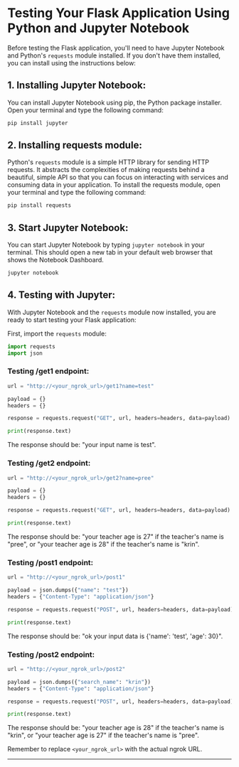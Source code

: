 # Testing Your Flask Application Using Python and Jupyter Notebook

Before testing the Flask application, you'll need to have Jupyter Notebook and Python's `requests` module installed. If you don't have them installed, you can install using the instructions below:

## 1. **Installing Jupyter Notebook**: 

You can install Jupyter Notebook using pip, the Python package installer. Open your terminal and type the following command:

```bash
pip install jupyter
```

## 2. **Installing requests module**: 

Python's `requests` module is a simple HTTP library for sending HTTP requests. It abstracts the complexities of making requests behind a beautiful, simple API so that you can focus on interacting with services and consuming data in your application. To install the requests module, open your terminal and type the following command:

```bash
pip install requests
```

## 3. **Start Jupyter Notebook**: 

You can start Jupyter Notebook by typing `jupyter notebook` in your terminal. This should open a new tab in your default web browser that shows the Notebook Dashboard.

```bash
jupyter notebook
```

## 4. **Testing with Jupyter**: 

With Jupyter Notebook and the `requests` module now installed, you are ready to start testing your Flask application:

First, import the `requests` module:

```python
import requests
import json
```

### **Testing /get1 endpoint:**

```python
url = "http://<your_ngrok_url>/get1?name=test"

payload = {}
headers = {}

response = requests.request("GET", url, headers=headers, data=payload)

print(response.text)
```

The response should be: "your input name is test".

### **Testing /get2 endpoint:**

```python
url = "http://<your_ngrok_url>/get2?name=pree"

payload = {}
headers = {}

response = requests.request("GET", url, headers=headers, data=payload)

print(response.text)
```

The response should be: "your teacher age is 27" if the teacher's name is "pree", or "your teacher age is 28" if the teacher's name is "krin".

### **Testing /post1 endpoint:**

```python
url = "http://<your_ngrok_url>/post1"

payload = json.dumps({"name": "test"})
headers = {"Content-Type": "application/json"}

response = requests.request("POST", url, headers=headers, data=payload)

print(response.text)
```

The response should be: "ok your input data is {'name': 'test', 'age': 30}".

### **Testing /post2 endpoint:**

```python
url = "http://<your_ngrok_url>/post2"

payload = json.dumps({"search_name": "krin"})
headers = {"Content-Type": "application/json"}

response = requests.request("POST", url, headers=headers, data=payload)

print(response.text)
```

The response should be: "your teacher age is 28" if the teacher's name is "krin", or "your teacher age is 27" if the teacher's name is "pree".

Remember to replace `<your_ngrok_url>` with the actual ngrok URL.

---